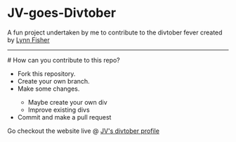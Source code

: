# JV-goes-Divtober
A fun project undertaken by me to contribute to the divtober fever created by [Lynn Fisher](https://a.singlediv.com)
<hr/>
# How can you contribute to this repo?
<ul>
<li>Fork this repository.</li>
<li>Create your own branch.</li>
<li>Make some changes.</li>
  <ul>
    <li>Maybe create your own div</li>
    <li>Improve existing divs</li>
  </ul>
<li> Commit and make a pull request </li>
</ul>

Go checkout the website live @ [JV's divtober profile](https://nandurijv.github.io/JV-goes-Divtober)
